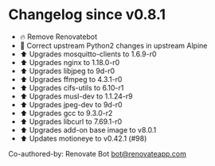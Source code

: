 # Changelog since v0.8.1
- 🔥 Remove Renovatebot 
- 🔨 Correct upstream Python2 changes in upstream Alpine 
- ⬆ Upgrades mosquitto-clients to 1.6.9-r0 
- ⬆ Upgrades nginx to 1.18.0-r0 
- ⬆ Upgrades libjpeg to 9d-r0 
- ⬆ Upgrades ffmpeg to 4.3.1-r0 
- ⬆ Upgrades cifs-utils to 6.10-r1 
- ⬆ Upgrades musl-dev to 1.1.24-r9 
- ⬆ Upgrades jpeg-dev to 9d-r0 
- ⬆ Upgrades gcc to 9.3.0-r2 
- ⬆ Upgrades libcurl to 7.69.1-r0 
- ⬆ Upgrades add-on base image to v8.0.1 
- ⬆ Updates motioneye to v0.42.1 (#98)

Co-authored-by: Renovate Bot <bot@renovateapp.com> 
